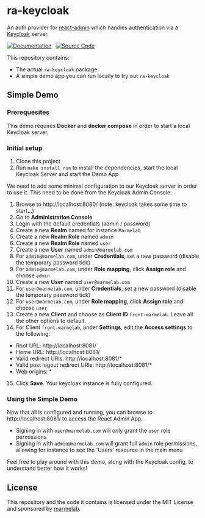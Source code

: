 # ra-keycloak

An auth provider for [react-admin](https://github.com/marmelab/react-admin) which handles authentication via a [Keycloak](https://www.keycloak.org/guides) server.

[![Documentation]][DocumentationLink] 
[![Source Code]][SourceCodeLink] 

[Documentation]: https://img.shields.io/badge/Documentation-darkgreen?style=for-the-badge
[Source Code]: https://img.shields.io/badge/Source_Code-blue?style=for-the-badge

[DocumentationLink]: ./packages/ra-keycloak/Readme.md 'Documentation'
[SourceCodeLink]: https://github.com/marmelab/ra-keycloak/tree/main/packages/ra-keycloak 'Source Code'

This repository contains:
- The actual `ra-keycloak` package
- A simple demo app you can run locally to try out `ra-keycloak`

## Simple Demo

### Prerequesites

This demo requires **Docker** and **docker compose** in order to start a local Keycloak server.

### Initial setup

1. Clone this project
1. Run `make install run` to install the dependencies, start the local Keycloak Server and start the Demo App

We need to add some minimal configuration to our Keycloak server in order to use it. This need to be done from the Keycloak Admin Console.

1. Browse to http://localhost:8080/ (note: keycloak takes some time to start...)
1. Go to **Administration Console**
1. Login with the default credentials (admin / password)
1. Create a new **Realm** named for instance `Marmelab`
1. Create a new **Realm Role** named `admin`
1. Create a new **Realm Role** named `user`
1. Create a new **User** named `admin@marmelab.com`
1. For `admin@marmelab.com`, under **Credentials**, set a new password (disable the temporary password tick)
1. For `admin@marmelab.com`, under **Role mapping**, click **Assign role** and choose `admin`
1. Create a new **User** named `user@marmelab.com`
1. For `user@marmelab.com`, under **Credentials**, set a new password (disable the temporary password tick)
1. For `user@marmelab.com`, under **Role mapping**, click **Assign role** and choose `user`
1. Create a new **Client** and choose as **Client ID** `front-marmelab`. Leave all the other options to default.
1. For Client `front-marmelab`, under **Settings**, edit the **Access settings** to the following:
  - Root URL: http://localhost:8081/
  - Home URL: http://localhost:8081/
  - Valid redirect URIs: http://localhost:8081/*
  - Valid post logout redirect URIs: http://localhost:8081/*
  - Web origins: *
15. Click **Save**. Your keycloak instance is fully configured.

### Using the Simple Demo

Now that all is configured and running, you can browse to http://localhost:8081/ to access the React Admin App.

- Signing in with `user@marmelab.com` will only grant the `user` role permissions
- Signing in with `admin@marmelab.com` will grant full `admin` role permissions, allowing for instance to see the 'Users' resource in the main menu

Feel free to play around with this demo, along with the Keycloak config, to understand better how it works!

## License

This repository and the code it contains is licensed under the MIT License and sponsored by [marmelab](https://marmelab.com).
